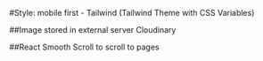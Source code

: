 #Style: mobile first - Tailwind (Tailwind Theme with CSS Variables)

##Image stored in external server Cloudinary

##React Smooth Scroll to scroll to pages
